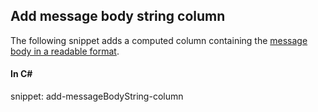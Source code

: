 
## Add message body string column

The following snippet adds a computed column containing the [message body in a readable format](/transports/sql/design.md#structure-bodystring).

#### In C&#35;

snippet: add-messageBodyString-column